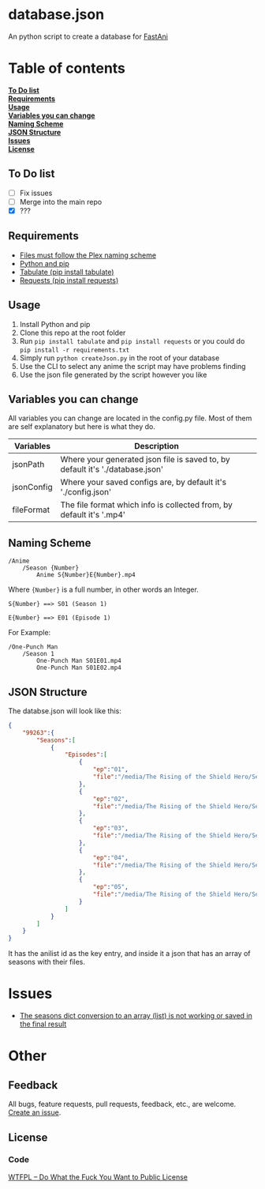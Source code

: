 # database.json
An python script to create a database for [FastAni](https://private.fastani.net/ "FastAni")

# Table of contents
**[To Do list](#to-do-list)**<br>
**[Requirements](#requirements)**<br>
**[Usage](#usage)**<br>
**[Variables you can change](#variables-you-can-change)**<br>
**[Naming Scheme](#naming-scheme)**<br>
**[JSON Structure](#json-structure)**<br>
**[Issues](#issues)**<br>
**[License](#Other)**<br>

## To Do list
- [ ] Fix issues
- [ ] Merge into the main repo
- [x] ???

## Requirements
* [Files must follow the Plex naming scheme](https://support.plex.tv/articles/naming-and-organizing-your-tv-show-files/ "Files must follow the Plex naming scheme")
* [Python and pip](https://www.python.org/downloads/ "Python and pip")
* [Tabulate (pip install tabulate)](https://pypi.org/project/tabulate/ "Selenium (pip install Tabulate)")
 * [Requests (pip install requests)](https://pypi.org/project/requests/ "Requests (pip install requests)")

## Usage
1. Install Python and pip
2. Clone this repo at the root folder
3. Run ``pip install tabulate`` and ``pip install requests`` or you could do ``pip install -r requirements.txt``
4. Simply run ``python createJson.py`` in the root of your database
5. Use the CLI to select any anime the script may have problems finding
6. Use the json file generated by the script however you like

## Variables you can change
All variables you can change are located in the config.py file. Most of them are self explanatory but here is what they do.
 
| Variables  | Description                                                                     |
|------------|---------------------------------------------------------------------------------|
| jsonPath   | Where your generated json file is saved to, by default it's '\./database\.json' |
| jsonConfig | Where your saved configs are, by default it's '\./config\.json'                 |
| fileFormat | The file format which info is collected from, by default it's '\.mp4'           |

## Naming Scheme

```
/Anime
	/Season {Number}
		Anime S{Number}E{Number}.mp4
```

Where ``{Number}`` is a full number, in other words an Integer.

```
S{Number} ==> S01 (Season 1)

E{Number} ==> E01 (Episode 1)
```

For Example:

```
/One-Punch Man
	/Season 1
		One-Punch Man S01E01.mp4
		One-Punch Man S01E02.mp4
```

## JSON Structure

The databse.json will look like this:

```json
{
    "99263":{
        "Seasons":[
            {
                "Episodes":[
                    {
                        "ep":"01",
                        "file":"/media/The Rising of the Shield Hero/Season 1/The Rising of the Shield Hero S01E01.mp4"
                    },
                    {
                        "ep":"02",
                        "file":"/media/The Rising of the Shield Hero/Season 1/The Rising of the Shield Hero S01E02.mp4"
                    },
                    {
                        "ep":"03",
                        "file":"/media/The Rising of the Shield Hero/Season 1/The Rising of the Shield Hero S01E03.mp4"
                    },
                    {
                        "ep":"04",
                        "file":"/media/The Rising of the Shield Hero/Season 1/The Rising of the Shield Hero S01E04.mp4"
                    },
                    {
                        "ep":"05",
                        "file":"/media/The Rising of the Shield Hero/Season 1/The Rising of the Shield Hero S01E05.mp4"
                    }
                ]
            }
        ]
    }
}
```

It has the anilist id as the key entry, and inside it a json that has an array of seasons with their files.

# Issues
- [The seasons dict conversion to an array (list) is not working or saved in the final result](https://github.com/ArjixGamer/create_json.py/issues/1 "The seasons dict conversion to an array (list) is not working or saved in the final result")


# Other

## Feedback
All bugs, feature requests, pull requests, feedback, etc., are welcome. [Create an issue](https://github.com/ArjixGamer/create_json.py/issues "Create an issue").

## License
### Code
[WTFPL – Do What the Fuck You Want to Public License](http://www.wtfpl.net/ "WTFPL – Do What the Fuck You Want to Public License")
